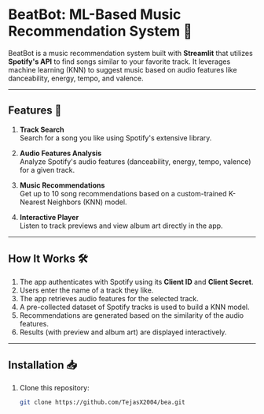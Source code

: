 # BeatBot: ML-Based Music Recommendation System 🎵

BeatBot is a music recommendation system built with **Streamlit** that utilizes **Spotify's API** to find songs similar to your favorite track. It leverages machine learning (KNN) to suggest music based on audio features like danceability, energy, tempo, and valence.

---

## Features 🚀

1. **Track Search**  
   Search for a song you like using Spotify's extensive library.

2. **Audio Features Analysis**  
   Analyze Spotify's audio features (danceability, energy, tempo, valence) for a given track.

3. **Music Recommendations**  
   Get up to 10 song recommendations based on a custom-trained K-Nearest Neighbors (KNN) model.

4. **Interactive Player**  
   Listen to track previews and view album art directly in the app.

---

## How It Works 🛠️

1. The app authenticates with Spotify using its **Client ID** and **Client Secret**.
2. Users enter the name of a track they like.
3. The app retrieves audio features for the selected track.
4. A pre-collected dataset of Spotify tracks is used to build a KNN model.
5. Recommendations are generated based on the similarity of the audio features.
6. Results (with preview and album art) are displayed interactively.

---

## Installation 📥

1. Clone this repository:  
   ```bash
   git clone https://github.com/TejasX2004/bea.git
